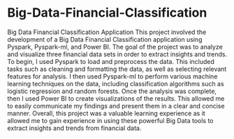 # Big-Data-Financial-Classification
Big Data Financial Classification Application  This project involved the development of a Big Data Financial Classification application using Pyspark, Pyspark-ml, and Power BI. The goal of the project was to analyze and visualize three financial data sets in order to extract insights and trends.  To begin, I used Pyspark to load and preprocess the data. This included tasks such as cleaning and formatting the data, as well as selecting relevant features for analysis. I then used Pyspark-ml to perform various machine learning techniques on the data, including classification algorithms such as logistic regression and random forests.  Once the analysis was complete, then I used Power BI to create visualizations of the results. This allowed me to easily communicate my findings and present them in a clear and concise manner.  Overall, this project was a valuable learning experience as it allowed me to gain experience in using these powerful Big Data tools to extract insights and trends from financial data.
